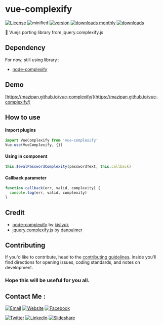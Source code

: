 # vue-complexify

[![License](https://img.shields.io/github/license/mazipan/vue-complexify.svg?maxAge=3600)](https://github.com/mazipan/vue-complexify) ![minified](https://badgen.net/bundlephobia/minzip/vue-complexify) [![version](https://img.shields.io/npm/v/vue-complexify.svg)](https://www.npmjs.com/package/vue-complexify)
[![downloads monthly](https://img.shields.io/npm/dm/vue-complexify.svg)](https://www.npmjs.com/package/vue-complexify) 
[![downloads](https://img.shields.io/npm/dt/vue-complexify.svg)](https://www.npmjs.com/package/vue-complexify) 


:cop: Vuejs porting library from jquery.complexify.js

## Dependency
For now, still using library :
+ [node-complexify](https://github.com/kislyuk/node-complexify)

## Demo
[https://mazipan.github.io/vue-complexify/](https://mazipan.github.io/vue-complexify/)

## How to use

#### Import plugins
```javascript
import VueComplexify from 'vue-complexify'
Vue.use(VueComplexify, {})
```

#### Using in component
```javascript
this.$evalPasswordComplexity(passwordText, this.callback)
```

#### Callback parameter
```javascript
function callback(err, valid, complexity) {
  console.log(err, valid, complexity)
}
```

## Credit
+ [node-complexify](https://github.com/kislyuk/node-complexify) by [kislyuk](https://github.com/kislyuk)
+ [jquery.complexify.js](https://github.com/danpalmer/jquery.complexify.js/) by [danpalmer](https://github.com/danpalmer)

## Contributing

If you'd like to contribute, head to the [contributing guidelines](/CONTRIBUTING.md). Inside you'll find directions for opening issues, coding standards, and notes on development.
 
### Hope this will be useful for you all.

## Contact Me :

[![Email](https://img.shields.io/badge/mazipanneh-Email-yellow.svg?maxAge=3600)](mailto:mazipanneh@gmail.com) 
[![Website](https://img.shields.io/badge/mazipanneh-Blog-brightgreen.svg?maxAge=3600)](https://mazipanneh.com/blog/)
[![Facebook](https://img.shields.io/badge/mazipanneh-Facebook-blue.svg?maxAge=3600)](https://facebook.com/mazipanneh) 

[![Twitter](https://img.shields.io/badge/Maz_Ipan-Twitter-55acee.svg?maxAge=3600)](https://twitter.com/Maz_Ipan) 
[![Linkedin](https://img.shields.io/badge/irfanmaulanamazipan-Linkedin-0077b5.svg?maxAge=3600)](https://id.linkedin.com/in/irfanmaulanamazipan) 
[![Slideshare](https://img.shields.io/badge/IrfanMaulana21-Slideshare-0077b5.svg?maxAge=3600)](https://www.slideshare.net/IrfanMaulana21) 
